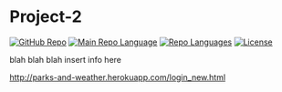 # Project-2
[![GitHub Repo](https://img.shields.io/github/repo-size/RichardKessler/Project-2?color=Green&style=plastic)](https://github.com/RichardKessler/Project-2)
[![Main Repo Language](https://img.shields.io/github/languages/top/RichardKEssler/Project-2?color=blueviolet&style=plastic)](https://github.com/RichardKessler/Project-2)
[![Repo Languages](https://img.shields.io/github/languages/count/RichardKessler/Project-2?color=red&style=plastic)](https://github.com/RichardKessler/Project-2)
[![License](https://img.shields.io/github/license/richardkessler/Project-2?color=yellow&style=plastic)](https://github.com/RichardKessler/Project-2)

blah blah blah insert info here 

http://parks-and-weather.herokuapp.com/login_new.html
